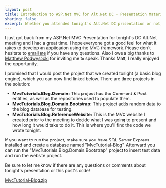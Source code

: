```yaml
--- 
layout: post
title: Introduction to ASP.Net MVC for Alt.Net DC - Presentation Materials
sharing: false
excerpt: Whether you attended tonight's Alt.Net DC presentation or not, you may want to check out the example Blog application I prepared for it.
---
```


I just got back from my ASP.Net MVC Presentation for tonight's DC Alt.Net meeting and I had a great time. I hope everyone got a good feel for what it takes to develop an application using the MVC framework. Please don't hesitate to [email me](mailto:troygoode@gmail.com) if you have any questions. Also I owe a big thanks to [Matthew Podwysocki](http://codebetter.com/blogs/matthew.podwysocki/default.aspx) for inviting me to speak. Thanks Matt, I really enjoyed the opportunity.

I promised that I would post the project that we created tonight (a basic blog engine), which you can now find linked below. There are three projects in the solution:

* **MvcTutorials.Blog.Domain:** This project has the Comment & Post entities, as well as the repositories used to populate them.
* **MvcTutorials.Blog.Domain.Bootstrap:** This project adds random data to the blog database for testing.
* **MvcTutorials.Blog.ReferenceWebsite:** This is the MVC website I created prior to the meeting to decide what I was going to present and how long it would take to do it. This is where you'll find the code we wrote tonight.

If you want to run the project, make sure you have SQL Server Express installed and create a database named "MvcTutorial-Blog". Afterward you can run the "MvcTutorials.Blog.Domain.Bootstrap" project to insert test data and run the website project.

Be sure to let me know if there are any questions or comments about tonight's presentation or this post's code!

[MvcTutorial-Blog.zip](/custom/files/MvcTutorial-Blog.zip)